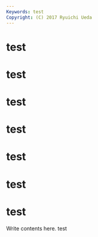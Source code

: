 ```yaml
---
Keywords: test
Copyright: (C) 2017 Ryuichi Ueda
---
```


# test
# test
# test
# test
# test
# test
# test

Write contents here.
test

